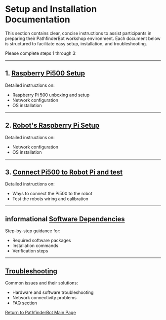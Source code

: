 # Setup and Installation Documentation

This section contains clear, concise instructions to assist participants in preparing their PathfinderBot workshop environment. Each document below is structured to facilitate easy setup, installation, and troubleshooting. 

Please complete steps 1 through 3:

---

## 1. [Raspberry Pi500 Setup](Raspberry_Pi500_Setup.md)

Detailed instructions on:

* Raspberry Pi 500 unboxing and setup
* Network configuration
* OS installation
  
---

## 2. [Robot's Raspberry Pi Setup](Robot_Raspberry_Pi_Setup.md)

Detailed instructions on:

* Network configuration
* OS installation
  
---

## 3. [Connect Pi500 to Robot Pi and test](Connect_Pi500_to_Robot_Pi.md)

Detailed instructions on:

* Ways to connect the Pi500 to the robot
* Test the robots wiring and calibration

---


## informational [Software Dependencies](Software_Dependencies.md)

Step-by-step guidance for:

* Required software packages
* Installation commands
* Verification steps

---

## [Troubleshooting](Troubleshooting.md)

Common issues and their solutions:

* Hardware and software troubleshooting
* Network connectivity problems
* FAQ section

[Return to PathfinderBot Main Page](/README.md)

